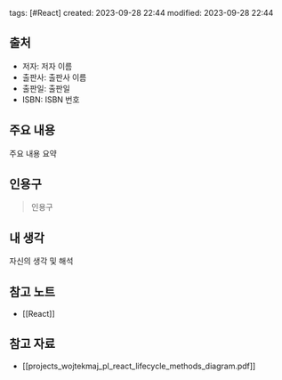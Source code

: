 tags: [#React]
created: 2023-09-28 22:44
modified: 2023-09-28 22:44

## 출처
- 저자: 저자 이름
- 출판사: 출판사 이름
- 출판일: 출판일
- ISBN: ISBN 번호

## 주요 내용
주요 내용 요약

## 인용구
> 인용구

## 내 생각
자신의 생각 및 해석

## 참고 노트
- [[React]]
## 참고 자료
- [[projects_wojtekmaj_pl_react_lifecycle_methods_diagram.pdf]]

